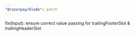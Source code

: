 ```yaml
---
"@razorpay/blade": patch
---
```


fix(Input): ensure correct value passing for trailingFooterSlot & trailingHeaderSlot
